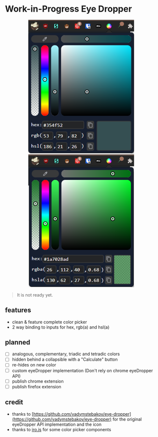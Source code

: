 # Work-in-Progress Eye Dropper

<p align="center">
	<img src="images/example.png" width=350>
	<img src="images/example2.png" width=350>
</p>
  
> It is not ready yet.

## features
- clean & feature complete color picker
- 2 way binding to inputs for hex, rgb(a) and hsl(a)
  
## planned
- [ ] analogous, complementary, triadic and tetradic colors
- [ ] hidden behind a collapsible with a "Calculate" button
- [ ] re-hides on new color
- [ ] custom eyeDropper implementation (Don't rely on chrome eyeDropper API)
- [ ] publish chrome extension
- [ ] publish firefox extension

## credit
- thanks to [https://github.com/vadymstebakov/eye-dropper](https://github.com/vadymstebakov/eye-dropper) for the original eyeDropper API implementation and the icon
- thanks to [iro.js](https://iro.js.org) for some color picker components